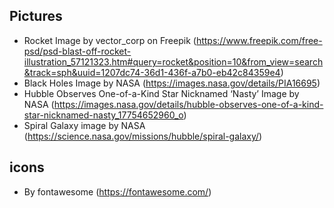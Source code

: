 ## Pictures
- Rocket Image by vector_corp on Freepik (https://www.freepik.com/free-psd/psd-blast-off-rocket-illustration_57121323.htm#query=rocket&position=10&from_view=search&track=sph&uuid=1207dc74-36d1-436f-a7b0-eb42c84359e4)
- Black Holes Image by NASA (https://images.nasa.gov/details/PIA16695)
- Hubble Observes One-of-a-Kind Star Nicknamed ‘Nasty’ Image by NASA (https://images.nasa.gov/details/hubble-observes-one-of-a-kind-star-nicknamed-nasty_17754652960_o)
- Spiral Galaxy image by NASA (https://science.nasa.gov/missions/hubble/spiral-galaxy/)

## icons 
- By fontawesome (https://fontawesome.com/)

